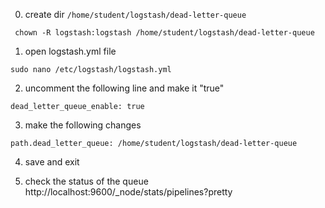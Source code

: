 0. create dir  `/home/student/logstash/dead-letter-queue`
```
 chown -R logstash:logstash /home/student/logstash/dead-letter-queue
```
1. open logstash.yml file
```
sudo nano /etc/logstash/logstash.yml
```

2. uncomment the following line and make it "true"
```
dead_letter_queue_enable: true 
```
3. make the following changes
```
path.dead_letter_queue: /home/student/logstash/dead-letter-queue
```

4. save and exit

5. check the status of the queue 
http://localhost:9600/_node/stats/pipelines?pretty 
